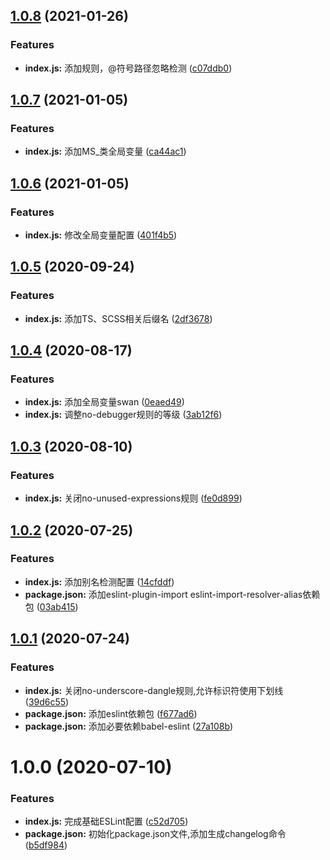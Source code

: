 ## [1.0.8](https://github.com/Oc-master/eslint-config-medusa/compare/1.0.7...1.0.8) (2021-01-26)


### Features

* **index.js:** 添加规则，@符号路径忽略检测 ([c07ddb0](https://github.com/Oc-master/eslint-config-medusa/commit/c07ddb059bc3f6b03c53a9617510569b0ff59517))



## [1.0.7](https://github.com/Oc-master/eslint-config-medusa/compare/1.0.6...1.0.7) (2021-01-05)


### Features

* **index.js:** 添加MS_类全局变量 ([ca44ac1](https://github.com/Oc-master/eslint-config-medusa/commit/ca44ac166e934344cf4b85311b469a35ff1a7c77))



## [1.0.6](https://github.com/Oc-master/eslint-config-medusa/compare/v1.0.2...v1.0.6) (2021-01-05)


### Features

* **index.js:** 修改全局变量配置 ([401f4b5](https://github.com/Oc-master/eslint-config-medusa/commit/401f4b5a44f11d03f9e16c0797cd18a93f5bb6fe))



## [1.0.5](https://github.com/Oc-master/eslint-config-medusa/compare/v1.0.2...v1.0.5) (2020-09-24)


### Features

* **index.js:** 添加TS、SCSS相关后缀名 ([2df3678](https://github.com/Oc-master/eslint-config-medusa/commit/2df36789b9bf0e5b0a1814a65ae2f7466d51b608))



## [1.0.4](https://github.com/Oc-master/eslint-config-medusa/compare/v1.0.2...v1.0.4) (2020-08-17)


### Features

* **index.js:** 添加全局变量swan ([0eaed49](https://github.com/Oc-master/eslint-config-medusa/commit/0eaed490e53294579b1856f1497966966c3444d5))
* **index.js:** 调整no-debugger规则的等级 ([3ab12f6](https://github.com/Oc-master/eslint-config-medusa/commit/3ab12f64f51ee339d2d5716ce85f5fcb0762fbf6))



## [1.0.3](https://github.com/Oc-master/eslint-config-medusa/compare/v1.0.2...v1.0.3) (2020-08-10)


### Features

* **index.js:** 关闭no-unused-expressions规则 ([fe0d899](https://github.com/Oc-master/eslint-config-medusa/commit/fe0d899ee3d3921f5bc716f19d3590ac9bbc2bed))



## [1.0.2](https://github.com/Oc-master/eslint-config-medusa/compare/v1.0.1...v1.0.2) (2020-07-25)


### Features

* **index.js:** 添加别名检测配置 ([14cfddf](https://github.com/Oc-master/eslint-config-medusa/commit/14cfddfef652c84e2f208837fcc637f5fe04d93b))
* **package.json:** 添加eslint-plugin-import eslint-import-resolver-alias依赖包 ([03ab415](https://github.com/Oc-master/eslint-config-medusa/commit/03ab415af142861561b00ab96716b8034984d916))



## [1.0.1](https://github.com/Oc-master/eslint-config-medusa/compare/v1.0.0...v1.0.1) (2020-07-24)


### Features

* **index.js:** 关闭no-underscore-dangle规则,允许标识符使用下划线 ([39d6c55](https://github.com/Oc-master/eslint-config-medusa/commit/39d6c55dea1a4ae0ff20e23bd3c181de4e2ac5d7))
* **package.json:** 添加eslint依赖包 ([f677ad6](https://github.com/Oc-master/eslint-config-medusa/commit/f677ad6f9d39738bab92d4fd502d67e942398523))
* **package.json:** 添加必要依赖babel-eslint ([27a108b](https://github.com/Oc-master/eslint-config-medusa/commit/27a108b61dd0eed0ae31a7a8d657feb9618398a8))



# 1.0.0 (2020-07-10)


### Features

* **index.js:** 完成基础ESLint配置 ([c52d705](https://github.com/Oc-master/eslint-config-medusa/commit/c52d705fd213a09aa954702b899ee8817f73991f))
* **package.json:** 初始化package.json文件,添加生成changelog命令 ([b5df984](https://github.com/Oc-master/eslint-config-medusa/commit/b5df984a1fd2f0ee742a82224230c939bc7b25ac))
